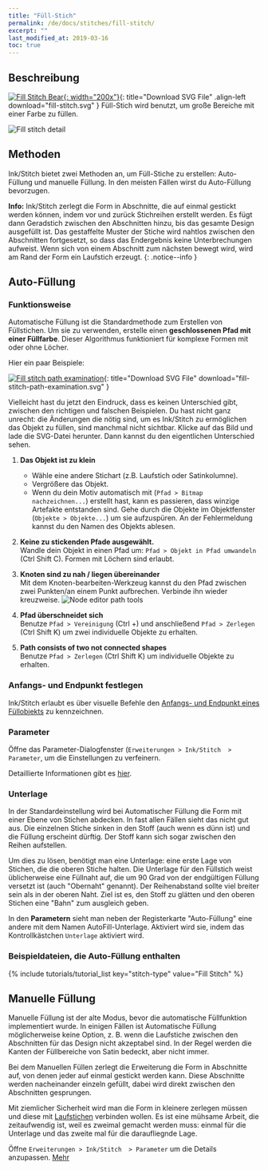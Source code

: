 ```yaml
---
title: "Füll-Stich"
permalink: /de/docs/stitches/fill-stitch/
excerpt: ""
last_modified_at: 2019-03-16
toc: true
---
```

## Beschreibung

[![Fill Stitch Bear](/assets/images/docs/fill-stitch-example.jpg){: width="200x"}](/assets/images/docs/fill-stitch.svg){: title="Download SVG File" .align-left download="fill-stitch.svg" }
Füll-Stich wird benutzt, um große Bereiche mit einer Farbe zu füllen.

![Fill stitch detail](/assets/images/docs/fill-stitch-detail.jpg)

## Methoden

Ink/Stitch bietet zwei Methoden an, um Füll-Stiche zu erstellen: Auto-Füllung und manuelle Füllung. In den meisten Fällen wirst du Auto-Füllung bevorzugen.

**Info:** Ink/Stitch zerlegt die Form in Abschnitte, die auf einmal gestickt werden können, indem vor und zurück Stichreihen erstellt werden. Es fügt dann Geradstich zwischen den Abschnitten hinzu, bis das gesamte Design ausgefüllt ist. Das gestaffelte Muster der Stiche wird nahtlos zwischen den Abschnitten fortgesetzt, so dass das Endergebnis keine Unterbrechungen aufweist. Wenn sich von einem Abschnitt zum nächsten bewegt wird, wird am Rand der Form ein Laufstich erzeugt.
{: .notice--info }

## Auto-Füllung

### Funktionsweise

Automatische Füllung ist die Standardmethode zum Erstellen von Füllstichen. Um sie zu verwenden, erstelle einen **geschlossenen Pfad mit einer Füllfarbe**. Dieser Algorithmus funktioniert für komplexe Formen mit oder ohne Löcher.

Hier ein paar Beispiele:

[![Fill stitch path examination](/assets/images/docs/en/fill-path.svg)](/assets/images/docs/en/fill-path.svg){: title="Download SVG File" download="fill-stitch-path-examination.svg" }

Vielleicht hast du jetzt den Eindruck, dass es keinen Unterschied gibt, zwischen den richtigen und falschen Beispielen. Du hast nicht ganz unrecht: die Änderungen die nötig sind, um es Ink/Stitch zu ermöglichen das Objekt zu füllen, sind manchmal nicht sichtbar. Klicke auf das Bild und lade die SVG-Datei herunter. Dann kannst du den eigentlichen Unterschied sehen.

1. **Das Objekt ist zu klein**
   * Wähle eine andere Stichart (z.B. Laufstich oder Satinkolumne).
   * Vergrößere das Objekt.
   * Wenn du dein Motiv automatisch mit (`Pfad > Bitmap nachzeichnen...`) erstellt hast, kann es passieren, dass winzige Artefakte entstanden sind.
     Gehe durch die Objekte im Objektfenster (`Objekte > Objekte...`) um sie aufzuspüren. An der Fehlermeldung kannst du den Namen des Objekts ablesen.

2. **Keine zu stickenden Pfade ausgewählt.**<br>
   Wandle dein Objekt in einen Pfad um: `Pfad > Objekt in Pfad umwandeln` (Ctrl Shift C). Formen mit Löchern sind erlaubt.

3. **Knoten sind zu nah / liegen übereinander**<br>
   Mit dem Knoten-bearbeiten-Werkzeug kannst du den Pfad zwischen zwei Punkten/an einem Punkt aufbrechen. Verbinde ihn wieder kreuzweise.
   ![Node editor path tools](/assets/images/docs/node-editor-break-apart-combine.png)

4. **Pfad überschneidet sich**<br>
   Benutze `Pfad > Vereinigung` (Ctrl +) und anschließend `Pfad > Zerlegen` (Ctrl Shift K) um zwei individuelle Objekte zu erhalten.

5. **Path consists of two not connected shapes**<br>
   Benutze `Pfad > Zerlegen` (Ctrl Shift K) um individuelle Objekte zu erhalten.

### Anfangs- und Endpunkt festlegen

Ink/Stitch erlaubt es über visuelle Befehle den [Anfangs- und Endpunkt eines Füllobjekts](/de/docs/commands) zu kennzeichnen.

### Parameter

Öffne das Parameter-Dialogfenster (`Erweiterungen > Ink/Stitch  > Parameter`, um die Einstellungen zu verfeinern.

Detaillierte Informationen gibt es [hier](/de/docs/params/#autofüllung).

### Unterlage
In der Standardeinstellung wird bei Automatischer Füllung die Form mit einer Ebene von Stichen abdecken. In fast allen Fällen sieht das nicht gut aus. Die einzelnen Stiche sinken in den Stoff (auch wenn es dünn ist) und die Füllung erscheint dürftig. Der Stoff kann sich sogar zwischen den Reihen aufstellen.

Um dies zu lösen, benötigt man eine Unterlage: eine erste Lage von Stichen, die die oberen Stiche halten. Die Unterlage für den Füllstich weist üblicherweise eine Füllnaht auf, die um 90 Grad von der endgültigen Füllung versetzt ist (auch "Obernaht" genannt). Der Reihenabstand sollte viel breiter sein als in der oberen Naht. Ziel ist es, den Stoff zu glätten und den oberen Stichen eine "Bahn" zum ausgleich geben.

In den **Parametern** sieht man neben der Registerkarte "Auto-Füllung" eine andere mit dem Namen AutoFill-Unterlage. Aktiviert wird sie, indem das Kontrollkästchen `Unterlage` aktiviert wird.

### Beispieldateien, die Auto-Füllung enthalten
{% include tutorials/tutorial_list key="stitch-type" value="Fill Stitch" %}

## Manuelle Füllung
Manuelle Füllung ist der alte Modus, bevor die automatische Füllfunktion implementiert wurde. In einigen Fällen ist Automatische Füllung möglicherweise keine Option, z. B. wenn die Laufstiche zwischen den Abschnitten für das Design nicht akzeptabel sind. In der Regel werden die Kanten der Füllbereiche von Satin bedeckt, aber nicht immer.

Bei dem Manuellen Füllen zerlegt die Erweiterung die Form in Abschnitte auf, von denen jeder auf einmal gestickt werden kann. Diese Abschnitte werden nacheinander einzeln gefüllt, dabei wird direkt zwischen den Abschnitten gesprungen.

Mit ziemlicher Sicherheit wird man die Form in kleinere zerlegen müssen und diese mit [Laufstichen](/de/docs/stitches/running-stitch) verbinden wollen. Es ist eine mühsame Arbeit, die zeitaufwendig ist, weil es zweimal gemacht werden muss: einmal für die Unterlage und das zweite mal für die daraufliegnde Lage.

Öffne `Erweiterungen > Ink/Stitch  > Parameter` um die Details anzupassen. [Mehr](/de/docs/params/#manuelle-füllung)
